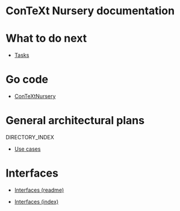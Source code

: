 <header><title>ConTeXt Nursery documentation</title></header>

# ConTeXt Nursery documentation

# What to do next

- [Tasks](tasks/index.md)

# Go code

- [ConTeXtNursery](http://LOCAL_IP_ADDRESS:6061/pkg/github.com/diSimplex/ConTeXtNursery/)

# General architectural plans

DIRECTORY_INDEX

- [Use cases](useCases/index.md)

# Interfaces

- [Interfaces (readme)](interfaces/Readme.md)

- [Interfaces (index)](interfaces/index.md)

